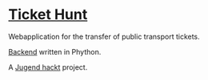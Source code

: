 # [Ticket Hunt](http://jugendhackt.github.io/tickethunt/app/)
Webapplication for the transfer of public transport tickets.

[Backend](https://github.com/Jugendhackt/tickethunt-backend) written in Phython.

A [Jugend hackt](http://jugendhackt.de/) project.
